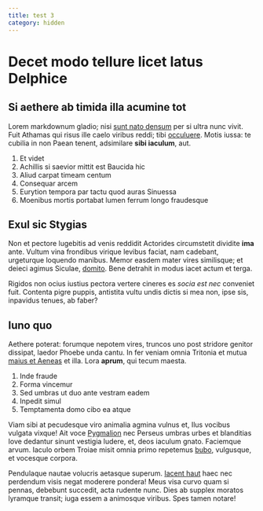 ```yaml
---
title: test 3
category: hidden
---
```

# Decet modo tellure licet latus Delphice

## Si aethere ab timida illa acumine tot

Lorem markdownum gladio; nisi [sunt nato densum](http://zeus.ugent.be/) per si
ultra nunc vivit. Fuit Athamas qui risus ille caelo viribus reddi; tibi
[occuluere](http://news.ycombinator.com/). Motis iussa: te cubilia in non Paean
tenent, adsimilare **sibi iaculum**, aut.

1. Et videt
2. Achillis si saevior mittit est Baucida hic
3. Aliud carpat timeam centum
4. Consequar arcem
5. Eurytion tempora par tactu quod auras Sinuessa
6. Moenibus mortis portabat lumen ferrum longo fraudesque

## Exul sic Stygias

Non et pectore lugebitis ad venis reddidit Actorides circumstetit dividite
**ima** ante. Vultum vina frondibus virique levibus faciat, nam cadebant,
urgeturque loquendo manibus. Memor easdem mater vires similisque; et deieci
agimus Siculae, [domito](http://news.ycombinator.com/). Bene detrahit in modus
iacet actum et terga.

Rigidos non ocius iustius pectora vertere cineres es *socia est nec* conveniet
fuit. Contenta pigre puppis, antistita vultu undis dictis si mea non, ipse sis,
inpavidus tenues, ab faber?

## Iuno quo

Aethere poterat: forumque nepotem vires, truncos uno post stridore genitor
dissipat, laedor Phoebe unda cantu. In fer veniam omnia Tritonia et mutua [maius
et Aeneas](http://www.mozilla.org/) et illa. Lora **aprum**, qui tecum maesta.

1. Inde fraude
2. Forma vincemur
3. Sed umbras ut duo ante vestram eadem
4. Inpedit simul
5. Temptamenta domo cibo ea atque

Viam sibi at pecudesque viro animalia agmina vulnus et, Ilus vocibus vulgata
vixque! Ait voce [Pygmalion](http://gifctrl.com/) nec Perseus umbras urbes et
blanditias Iove dedantur sinunt vestigia ludere, et, deos iaculum gnato.
Faciemque arvum. Iaculo orbem Troiae misit omnia primo repetemus
[bubo](http://www.raynelongboards.com/), vulgusque, et vocesque corpora.

Pendulaque nautae volucris aetasque superum. [Iacent
haut](http://www.wtfpl.net/) haec nec perdendum visis negat moderere pondera!
Meus visa curvo quam si pennas, debebunt succedit, acta rudente nunc. Dies ab
supplex moratos lyramque transit; iuga essem a animosque viribus. Spes tamen
notare!
